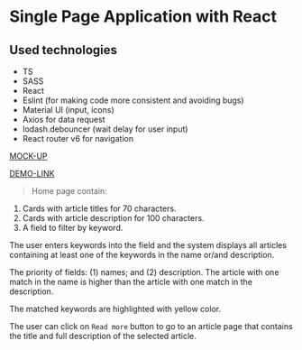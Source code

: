 # Single Page Application with React

## Used technologies

- TS
- SASS
- React
- Eslint (for making code more consistent and avoiding bugs)
- Material UI (input, icons)
- Axios for data request
- lodash.debouncer (wait delay for user input)
- React router v6 for navigation

[MOCK-UP](https://www.figma.com/file/h1veXmuEt84sT7PEZgF42K/Frontend_test?node-id=0%3A1&t=SWkoSGHxNg38rHqH-0)

[DEMO-LINK](https://thevovchik.github.io/Codebridge)

> Home page contain:
  1.  Cards with article titles for 70 characters.
  1.  Cards with article description for 100 characters.
  1.  A field to filter by keyword.

The user enters keywords into the field and the system displays all articles containing at least one of the keywords in the name or/and description.

The priority of fields: (1) names; and (2) description. The article with one match in the name is higher than the article with one match in the description.

The matched keywords are highlighted with yellow color.

The user can click on ```Read more``` button to go to an article page that contains the title and full description of the selected article.
